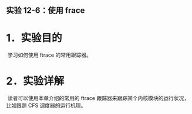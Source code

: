 ## 实验 12-6：使用 frace

# 1．实验目的

​		学习如何使用 ftrace 的常用跟踪器。

# 2．实验详解

​		读者可以使用本章介绍的常用的 ftrace 跟踪器来跟踪某个内核模块的运行状况，比如跟踪 CFS 调度器的运行机理。